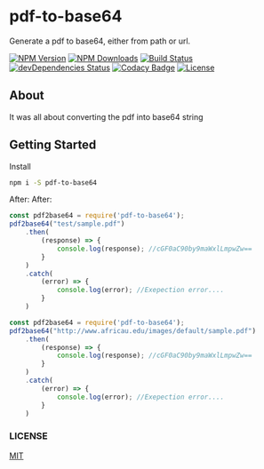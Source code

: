 # pdf-to-base64
Generate a pdf to base64, either from path or url.

[![NPM Version][npm-image]][npm-url]
[![NPM Downloads][downloads-image]][downloads-url]
[![Build Status](https://travis-ci.org/ShubhamBansal1997/pdf-to-base64.svg?branch=master)](https://travis-ci.org/ShubhamBansal1997/pdf-to-base64)
[![devDependencies Status](https://david-dm.org/ShubhamBansal1997/pdf-to-base64/dev-status.svg)](https://david-dm.org/ShubhamBansal1997/pdf-to-base64?type=dev)
[![Codacy Badge](https://api.codacy.com/project/badge/Grade/d66858b831d74e358e6ce381dd27b931)](https://www.codacy.com/app/ShubhamBansal1997/pdf-to-base64?utm_source=github.com&amp;utm_medium=referral&amp;utm_content=ShubhamBansal1997/pdf-to-base64&amp;utm_campaign=Badge_Grade)
<a href="https://www.npmjs.com/package/vue"><img src="https://img.shields.io/npm/l/vue.svg" alt="License"></a>

[npm-image]: https://img.shields.io/npm/v/pdf-to-base64.svg
[npm-url]: https://npmjs.org/package/pdf-to-base64
[downloads-image]: https://img.shields.io/npm/dm/pdf-to-base64.svg
[downloads-url]: https://npmjs.org/package/pdf-to-base64

## About
It was all about converting the pdf into base64 string

## Getting Started

Install
```bash
npm i -S pdf-to-base64
```
After:
After:
```js
const pdf2base64 = require('pdf-to-base64');
pdf2base64("test/sample.pdf")
    .then(
        (response) => {
            console.log(response); //cGF0aC90by9maWxlLmpwZw==
        }
    )
    .catch(
        (error) => {
            console.log(error); //Exepection error....
        }
    )
```

```js
const pdf2base64 = require('pdf-to-base64');
pdf2base64("http://www.africau.edu/images/default/sample.pdf")
    .then(
        (response) => {
            console.log(response); //cGF0aC90by9maWxlLmpwZw==
        }
    )
    .catch(
        (error) => {
            console.log(error); //Exepection error....
        }
    )
```

### LICENSE
 [MIT](https://opensource.org/licenses/MIT)




